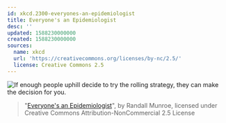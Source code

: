 ```yaml
---
id: xkcd.2300-everyones-an-epidemiologist
title: Everyone's an Epidemiologist
desc: ''
updated: 1588230000000
created: 1588230000000
sources:
  name: xkcd
  url: 'https://creativecommons.org/licenses/by-nc/2.5/'
  license: Creative Commons 2.5
---
```

![If enough people uphill decide to try the rolling strategy, they can make the decision for you.](https://imgs.xkcd.com/comics/everyones_an_epidemiologist.png)
> "[Everyone's an Epidemiologist](https://xkcd.com/2300/)", by Randall Munroe, licensed under Creative Commons Attribution-NonCommercial 2.5 License
